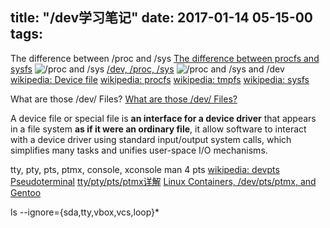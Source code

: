 title: "/dev学习笔记"
date: 2017-01-14 05-15-00
tags:
---

The difference between /proc and /sys
[The difference between procfs and sysfs](http://unix.stackexchange.com/questions/4884/what-is-the-difference-between-procfs-and-sysfs) ![/proc and /sys](/img/devfs/sysfs_vs_procfs.jpg)
[/dev, /proc, /sys](http://unix.stackexchange.com/questions/188886/what-is-in-dev-proc-and-sys) ![/proc and /sys and /dev](/img/devfs/devfs_procfs_sysfs.jpg)
[wikipedia: Device file](https://en.wikipedia.org/wiki/Device_file)
[wikipedia: procfs](https://en.wikipedia.org/wiki/Procfs)
[wikipedia: tmpfs](https://en.wikipedia.org/wiki/Tmpfs)
[wikipedia: sysfs](https://en.wikipedia.org/wiki/Sysfs)

What are those /dev/ Files?
[What are those /dev/ Files?](http://www.linux.org/threads/what-are-those-dev-files.4713/)


A device file or special file is **an interface for a device driver** that appears in a file system **as if it were an ordinary file**, it allow software to interact with a device driver using standard input/output system calls, which simplifies many tasks and unifies user-space I/O mechanisms.


tty, pty, pts, ptmx, console, xconsole
man 4 pts
[wikipedia: devpts](https://en.wikipedia.org/wiki/Devpts)
[Pseudoterminal](https://en.wikipedia.org/wiki/Pseudoterminal)
[tty/pty/pts/ptmx详解](http://www.51testing.com/html/44/175444-81943.html)
[Linux Containers, /dev/pts/ptmx, and Gentoo](https://www.preney.ca/paul/archives/212)

ls --ignore={sda,tty,vbox,vcs,loop}*
